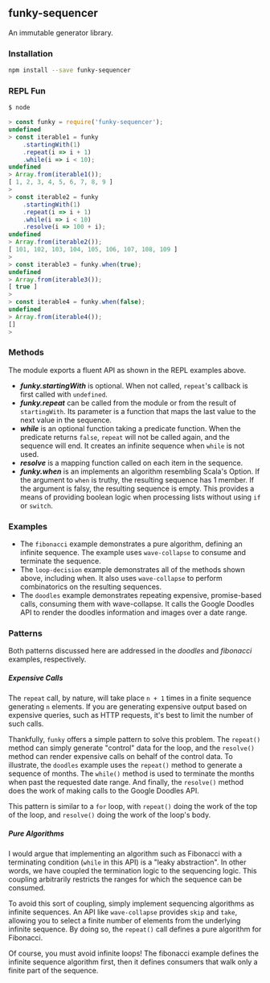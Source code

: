## funky-sequencer

An immutable generator library.

### Installation

```bash
npm install --save funky-sequencer
```

### REPL Fun

```javascript 1.6
$ node

> const funky = require('funky-sequencer');
undefined
> const iterable1 = funky
    .startingWith(1)
    .repeat(i => i + 1)
    .while(i => i < 10);
undefined
> Array.from(iterable1());
[ 1, 2, 3, 4, 5, 6, 7, 8, 9 ]
>
> const iterable2 = funky
    .startingWith(1)
    .repeat(i => i + 1)
    .while(i => i < 10)
    .resolve(i => 100 + i);
undefined
> Array.from(iterable2());
[ 101, 102, 103, 104, 105, 106, 107, 108, 109 ]
>
> const iterable3 = funky.when(true);
undefined
> Array.from(iterable3());
[ true ]
>
> const iterable4 = funky.when(false);
undefined
> Array.from(iterable4());
[]
> 
```

### Methods

The module exports a fluent API as shown in the REPL
examples above.

* **_funky.startingWith_** is optional. When not called,
`repeat`'s callback is first called with `undefined`.
* _**funky.repeat**_ can be called from the module or
from the result of `startingWith`. Its parameter is a function
that maps the last value to the next value in the sequence.
* **_while_** is an optional function taking a predicate
function. When the predicate returns `false`, `repeat` will
not be called again, and the sequence will end. It creates
an infinite sequence when `while` is not used.
* _**resolve**_ is a mapping function called on each item
in the sequence.
* _**funky.when**_ is an implements an algorithm resembling Scala's
Option. If the argument to `when` is truthy, the resulting sequence has
1 member. If the argument is falsy, the resulting sequence is empty.
This provides a means of providing boolean logic when processing
lists without using `if` or `switch`.

### Examples
* The `fibonacci` example demonstrates a pure algorithm, defining
an infinite sequence. The example uses `wave-collapse` to consume
and terminate the sequence.
* The `loop-decision` example demonstrates all of the methods
shown above, including when. It also uses `wave-collapse` to
perform combinatorics on the resulting sequences.
* The `doodles` example demonstrates repeating expensive, 
promise-based calls, consuming them with wave-collapse. It calls
the Google Doodles API to render the doodles information and
images over a date range.

### Patterns

Both patterns discussed here are addressed in the *doodles* and
*fibonacci* examples, respectively.

##### Expensive Calls

The `repeat` call, by nature, will take place `n + 1` times in a
finite sequence generating `n` elements. If you are generating
expensive output based on expensive queries, such as HTTP requests,
it's best to limit the number of such calls. 

Thankfully, `funky` offers a simple pattern to solve this problem.
The `repeat()` method can simply generate "control" data for the
loop, and the `resolve()` method can render expensive calls on
behalf of the control data. To illustrate, the `doodles` example
uses the `repeat()` method to generate a sequence of months. The
`while()` method is used to terminate the months when past the
requested date range. And finally, the `resolve()` method does the
work of making calls to the Google Doodles API.

This pattern is similar to a `for` loop, with `repeat()` doing the
work of the top of the loop, and `resolve()` doing the work of the
loop's body.

##### Pure Algorithms

I would argue that implementing an algorithm such as Fibonacci
with a terminating condition (`while` in this API) is a "leaky
abstraction". In other words, we have coupled the termination
logic to the sequencing logic. This coupling arbitrarily
restricts the ranges for which the sequence can be consumed.

To avoid this sort of coupling, simply implement sequencing
algorithms as infinite sequences. An API like `wave-collapse`
provides `skip` and `take`, allowing you to select a finite
number of elements from the underlying infinite sequence. By
doing so, the `repeat()` call defines a pure algorithm for
Fibonacci.

Of course, you must avoid infinite loops! The fibonacci example
defines the infinite sequence algorithm first, then it defines
consumers that walk only a finite part of the sequence.
